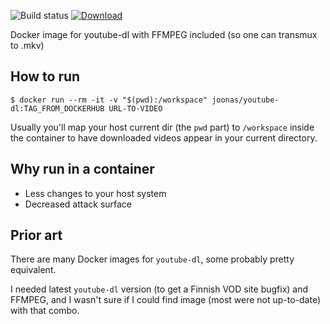 ![Build status](https://github.com/joonas-fi/youtube-dl-docker/workflows/Build/badge.svg)
[![Download](https://img.shields.io/docker/pulls/joonas/youtube-dl.svg?style=for-the-badge)](https://hub.docker.com/r/joonas/youtube-dl/)

Docker image for youtube-dl with FFMPEG included (so one can transmux to .mkv)


How to run
----------

```console
$ docker run --rm -it -v "$(pwd):/workspace" joonas/youtube-dl:TAG_FROM_DOCKERHUB URL-TO-VIDEO
```

Usually you'll map your host current dir (the `pwd` part) to `/workspace` inside the container to
have downloaded videos appear in your current directory.


Why run in a container
----------------------

- Less changes to your host system
- Decreased attack surface


Prior art
---------

There are many Docker images for `youtube-dl`, some probably pretty equivalent.

I needed latest `youtube-dl` version (to get a Finnish VOD site bugfix) and FFMPEG, and I wasn't sure
if I could find image (most were not up-to-date) with that combo.
